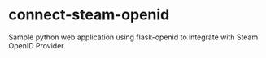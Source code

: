 # connect-steam-openid
Sample python web application using flask-openid to integrate with Steam OpenID Provider.
